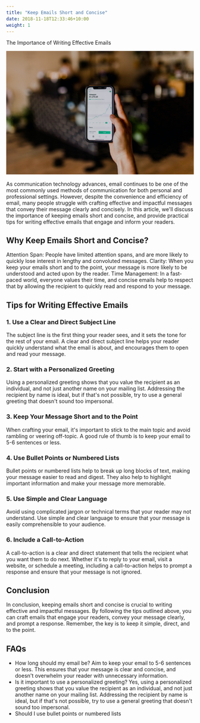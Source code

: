 ```yaml
---
title: "Keep Emails Short and Concise"
date: 2018-11-18T12:33:46+10:00
weight: 1
---
```


The Importance of Writing Effective Emails

![Accounting Services](/images/austin-distel-nGc5RT2HmF0-unsplash.jpg)

As communication technology advances, email continues to be one of the most commonly used methods of communication for both personal and professional settings. However, despite the convenience and efficiency of email, many people struggle with crafting effective and impactful messages that convey their message clearly and concisely. In this article, we'll discuss the importance of keeping emails short and concise, and provide practical tips for writing effective emails that engage and inform your readers.

## Why Keep Emails Short and Concise?

Attention Span: People have limited attention spans, and are more likely to quickly lose interest in lengthy and convoluted messages.
Clarity: When you keep your emails short and to the point, your message is more likely to be understood and acted upon by the reader.
Time Management: In a fast-paced world, everyone values their time, and concise emails help to respect that by allowing the recipient to quickly read and respond to your message.

## Tips for Writing Effective Emails

### 1. Use a Clear and Direct Subject Line

The subject line is the first thing your reader sees, and it sets the tone for the rest of your email. A clear and direct subject line helps your reader quickly understand what the email is about, and encourages them to open and read your message.

### 2. Start with a Personalized Greeting

Using a personalized greeting shows that you value the recipient as an individual, and not just another name on your mailing list. Addressing the recipient by name is ideal, but if that's not possible, try to use a general greeting that doesn't sound too impersonal.

### 3. Keep Your Message Short and to the Point

When crafting your email, it's important to stick to the main topic and avoid rambling or veering off-topic. A good rule of thumb is to keep your email to 5-6 sentences or less.

### 4. Use Bullet Points or Numbered Lists

Bullet points or numbered lists help to break up long blocks of text, making your message easier to read and digest. They also help to highlight important information and make your message more memorable.

### 5. Use Simple and Clear Language

Avoid using complicated jargon or technical terms that your reader may not understand. Use simple and clear language to ensure that your message is easily comprehensible to your audience.

### 6. Include a Call-to-Action

A call-to-action is a clear and direct statement that tells the recipient what you want them to do next. Whether it's to reply to your email, visit a website, or schedule a meeting, including a call-to-action helps to prompt a response and ensure that your message is not ignored.

## Conclusion

In conclusion, keeping emails short and concise is crucial to writing effective and impactful messages. By following the tips outlined above, you can craft emails that engage your readers, convey your message clearly, and prompt a response. Remember, the key is to keep it simple, direct, and to the point.

## FAQs
<ul>

<li>How long should my email be?
Aim to keep your email to 5-6 sentences or less. This ensures that your message is clear and concise, and doesn't overwhelm your reader with unnecessary information.</li>

<li>Is it important to use a personalized greeting?
Yes, using a personalized greeting shows that you value the recipient as an individual, and not just another name on your mailing list. Addressing the recipient by name is ideal, but if that's not possible, try to use a general greeting that doesn't sound too impersonal.</li>

<li>Should I use bullet points or numbered lists</li>

</ul>